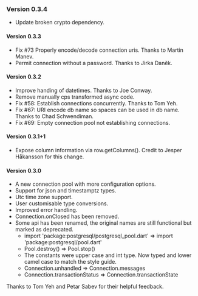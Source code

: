 ### Version 0.3.4
 
 * Update broken crypto dependency.

#### Version 0.3.3

 * Fix #73 Properly encode/decode connection uris. Thanks to Martin Manev.
 * Permit connection without a password. Thanks to Jirka Daněk.

#### Version 0.3.2

 * Improve handing of datetimes. Thanks to Joe Conway.
 * Remove manually cps transformed async code.
 * Fix #58: Establish connections concurrently. Thanks to Tom Yeh.
 * Fix #67: URI encode db name so spaces can be used in db name. Thanks to Chad Schwendiman.
 * Fix #69: Empty connection pool not establishing connections.

#### Version 0.3.1+1

 * Expose column information via row.getColumns(). Credit to Jesper Håkansson for this change.

#### Version 0.3.0

  * A new connection pool with more configuration options.
  * Support for json and timestamptz types.
  * Utc time zone support.
  * User customisable type conversions.
  * Improved error handling.
  * Connection.onClosed has been removed.
  * Some api has been renamed, the original names are still functional but marked as deprecated.
      * import 'package:postgresql/postgresql_pool.dart'  =>  import 'package:postgresql/pool.dart'
      * Pool.destroy() => Pool.stop()
      * The constants were upper case and int type. Now typed and lower camel case to match the style guide.
      * Connection.unhandled => Connection.messages
      * Connection.transactionStatus => Connection.transactionState

  Thanks to Tom Yeh and Petar Sabev for their helpful feedback.

